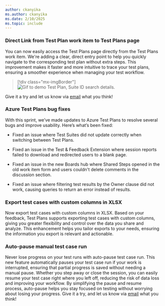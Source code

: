 ```yaml
---
author: ckanyika
ms.author: ckanyika
ms.date: 2/10/2025
ms.topic: include
---
```


### Direct Link from Test Plan work item to Test Plans page

You can now easily access the Test Plans page directly from the Test Plans work item. We're adding a clear, direct entry point to help you quickly navigate to the corresponding test plan without extra steps. This improvement makes it faster and more intuitive to trace your test plans, ensuring a smoother experience when managing your test workflow.

> [!div class="mx-imgBorder"]
> ![Gif to demo Test Plan, Suite ID search details.](../../media/251-testplans-01.gif "gif to GitHub Test Plan, Suite ID search details")

 Give it a try and let us know via  [email](mailto:adocustomerfeedback@service.microsoft.com) what you think!

### Azure Test Plans bug fixes

With this sprint, we’ve made updates to Azure Test Plans to resolve several bugs and improve usability. Here’s what’s been fixed:

* Fixed an issue where Test Suites did not update correctly when switching between Test Plans. 

* Fixed an issue in the Test & Feedback Extension where session reports failed to download and redirected users to a blank page.

* Fixed an issue in the new Boards hub where Shared Steps opened in the old work item form and users couldn't delete comments in the discussion section.

* Fixed an issue where filtering test results by the Owner clause did not work, causing queries to return an error instead of results.

### Export test cases with custom columns in XLSX

Now export test cases with custom columns in XLSX. Based on your feedback, Test Plans supports exporting test cases with custom columns, giving you greater flexibility and control over the data you share and analyze. This enhancement helps you tailor exports to your needs, ensuring the information you export is relevant and actionable.

### Auto-pause manual test case run

Never lose progress on your test runs with auto-pause test case run. This new feature automatically pauses your test case run if your work is interrupted, ensuring that partial progress is saved without needing a manual pause. Whether you step away or close the session, you can easily resume your test case right where you left off, reducing the risk of data loss and improving your workflow. By simplifying the pause and resume process, auto-pause helps you stay focused on testing without worrying about losing your progress. Give it a try, and let us know via [email](mailto:adocustomerfeedback@service.microsoft.com) what you think!